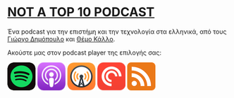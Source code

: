 # [NOT A TOP 10 PODCAST](https://www.notatop10.fm/)

Ένα podcast για την επιστήμη και την τεχνολογία στα ελληνικά, από τους [Γιώργο Δημόπουλο](https://www.instagram.com/giorgos.dimop) και [Θέμο Κάλλο](https://www.timaras.com).

Ακούστε μας στον podcast player της επιλογής σας:

[![Spotify](spotify@2x.png)](https://open.spotify.com/show/43iob5LmctJa54VtuqzFmo)
[![Apple Podcasts](apple_podcasts@2x.png)](https://podcasts.apple.com/podcast/not-a-top-10/id1551089699)
[![Overcast](overcast@2x.png)](https://overcast.fm/itunes1551089699/)
[![Pocket Casts](pocket_casts@2x.png)](https://pca.st/9c42dpje)
[![RSS](RSS64.png)](https://anchor.fm/s/488c6e30/podcast/rss)
